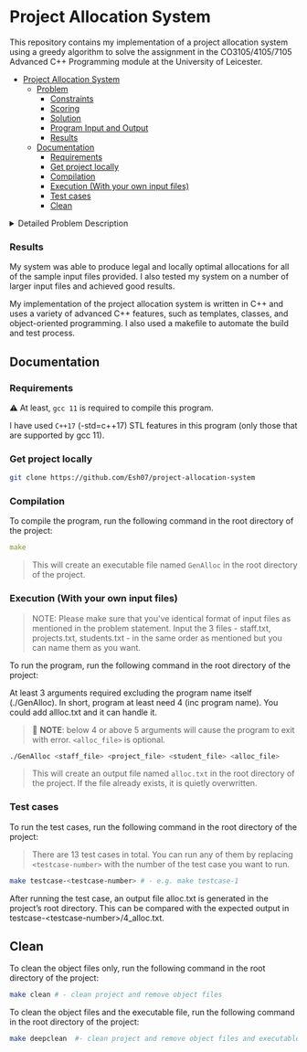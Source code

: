 # Project Allocation System

This repository contains my implementation of a project allocation system using a greedy algorithm to solve the assignment in the CO3105/4105/7105 Advanced C++ Programming module at the University of Leicester.

- [Project Allocation System](#project-allocation-system)
  - [Problem](#problem)
    - [Constraints](#constraints)
    - [Scoring](#scoring)
    - [Solution](#solution)
    - [Program Input and Output](#program-input-and-output)
    - [Results](#results)
  - [Documentation](#documentation)
    - [Requirements](#requirements)
    - [Get project locally](#get-project-locally)
    - [Compilation](#compilation)
    - [Execution (With your own input files)](#execution-with-your-own-input-files)
    - [Test cases](#test-cases)
    - [Clean](#clean)

<details>
<summary>Detailed Problem Description</summary>

## Problem

Create a system to allocate students to supervisors and projects.

- Each supervisor has a ‘supervision load’ (number of students they can supervise) and proposes projects with different ‘multiplicities’ (maximum number of students per project).
- The system should ensure that the total project capacity per supervisor matches their load, and the total supervision capacity is enough for all students.

### Constraints

Based on this, an allocation of projects to students should be produced. The allocation produced must be legal. This means:

- Each student is allocated at most one project.
- The number of students allocated to a project does not exceed the multiplicity of that project.
- The total number of students allocated to a supervisor's proposed projects does not exceed the load of that supervisor.
- The allocation must also satisfy some local optimality requirements.

The allocation produced also has to satisfy some local optimality requirements. This means:

- Each student must be allocated a project, even if the allocated project is not on their preference list at all, unless no projects are available.
- No student should be allocated a project lower on their preference list (or not on their preference list at all) when there are other projects higher on their preference list that are not full.
- No two students would prefer swapping their allocated projects (i.e., both ranked the other student's allocated project higher in their own preference list).

### Scoring

- Each student getting his/her first choice gives a score of 4.
- Second choice a score of 3.
- Third choice a score of 2
- Fourth choice a score of 1
- And anything else gives a score of 0.
  > The score of the allocation is the sum of all student scores.

### Solution

My system uses a greedy algorithm to solve the project allocation system problem. The greedy algorithm works by iterating over the students in order of their preference lists and assigning each student to the highest-ranked project that is still available, subject to the constraints listed above.

### Program Input and Output

```bash
./GenAlloc staff.txt projects.txt students.txt alloc.txt
```

All three input files are text files, each consisting of a number of lines. Each line represents a supervisor/project/student, and contains a number of fields separated by whitespace, as follows:

- Supervisor file: Each line consists of a supervisor id, followed by his/her load.
- Project file: Each line consists of a project id, then supervisor id, then multiplicity, and finally the project title.
- Student file: Each line consists of a student id, followed by up to four integers which are the project ids of this student's choices in descending order of preference. Note that some students may make fewer than four choices or even no choices at all.

The result of the allocation must be written to the named output file. (If the file already exists, it is quietly overwritten.)

Each line contains a student id, followed by a space, followed by the id of the allocated project.

These lines should be in increasing alphanumeric order (the standard C++ string comparison order) of the student userid. There must be a line for each student; if a student is not allocated any project, then 0 is used in place of the project id. Finally, there is another line containing a single integer, which is the score of the allocation.

The four files must be in this order in the command line arguments (staff, projects, students, output). All these files are assumed to be in the same directory as the executable program. Do not hardcode any other paths.

</details>

### Results

My system was able to produce legal and locally optimal allocations for all of the sample input files provided. I also tested my system on a number of larger input files and achieved good results.

My implementation of the project allocation system is written in C++ and uses a variety of advanced C++ features, such as templates, classes, and object-oriented programming. I also used a makefile to automate the build and test process.

## Documentation

### Requirements

:warning: At least, `gcc 11` is required to compile this program.

I have used `C++17` (-std=c++17) STL features in this program (only those that are supported by gcc 11).

### Get project locally

```bash
git clone https://github.com/Esh07/project-allocation-system
```

### Compilation

To compile the program, run the following command in the root directory of the project:

```yaml
make
```

> This will create an executable file named `GenAlloc` in the root directory of the project.

### Execution (With your own input files)

> NOTE: Please make sure that you've identical format of input files as mentioned in the problem statement.
> Input the 3 files - staff.txt, projects.txt, students.txt - in the same order as mentioned but you can name them as you want.

To run the program, run the following command in the root directory of the project:

At least 3 arguments required excluding the program name itself (./GenAlloc). In short, program at least need 4 (inc program name). You could add allloc.txt and it can handle it.

> :rotating_light: **NOTE**: below 4 or above 5 arguments will cause the program to exit with error. `<alloc_file>` is optional.

```bash
./GenAlloc <staff_file> <project_file> <student_file> <alloc_file>
```

> This will create an output file named `alloc.txt` in the root directory of the project. If the file already exists, it is quietly overwritten.

### Test cases

To run the test cases, run the following command in the root directory of the project:

> There are 13 test cases in total. You can run any of them by replacing `<testcase-number>` with the number of the test case you want to run.

```bash
make testcase-<testcase-number> # - e.g. make testcase-1
```

After running the test case, an output file alloc.txt is generated in the project’s root directory. This can be compared with the expected output in testcase-\<testcase-number>/4_alloc.txt.

## Clean

To clean the object files only, run the following command in the root directory of the project:

```bash
make clean # - clean project and remove object files
```

To clean the object files and the executable file, run the following command in the root directory of the project:

```bash
make deepclean  #- clean project and remove object files and executable files
```
